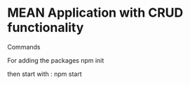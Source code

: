 # MEAN Application with CRUD functionality 

Commands

For adding the packages npm init

then start with : npm start 
